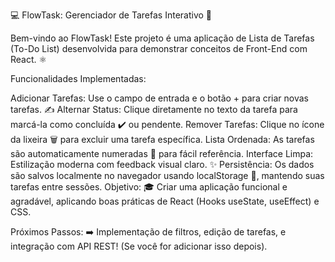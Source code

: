 💻 FlowTask: Gerenciador de Tarefas Interativo 🎯

Bem-vindo ao FlowTask! Este projeto é uma aplicação de Lista de Tarefas (To-Do List) desenvolvida para demonstrar conceitos de Front-End com React. ⚛️

Funcionalidades Implementadas:

Adicionar Tarefas: Use o campo de entrada e o botão + para criar novas tarefas. ✍️
Alternar Status: Clique diretamente no texto da tarefa para marcá-la como concluída ✔️ ou pendente.
Remover Tarefas: Clique no ícone da lixeira 🗑️ para excluir uma tarefa específica.
Lista Ordenada: As tarefas são automaticamente numeradas 🔢 para fácil referência.
Interface Limpa: Estilização moderna com feedback visual claro. ✨
Persistência: Os dados são salvos localmente no navegador usando localStorage 💾, mantendo suas tarefas entre sessões.
Objetivo: 🎓 Criar uma aplicação funcional e agradável, aplicando boas práticas de React (Hooks useState, useEffect) e CSS.

Próximos Passos: ➡️ Implementação de filtros, edição de tarefas, e integração com API REST! (Se você for adicionar isso depois).

